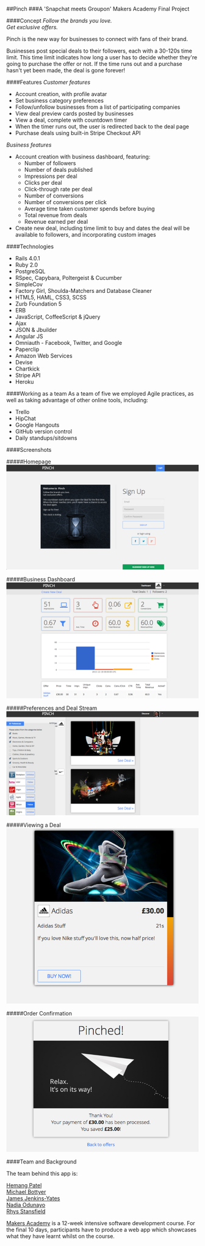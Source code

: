 ##Pinch
###A 'Snapchat meets Groupon' Makers Academy Final Project

####Concept
*Follow the brands you love.*<br>
*Get exclusive offers.*

Pinch is the new way for businesses to connect with fans of their brand.

Businesses post special deals to their followers, each with a 30-120s time limit. This time limit indicates how long a user has to decide whether they're going to purchase the offer or not. If the time runs out and a purchase hasn't yet been made, the deal is gone forever!

####Features
*Customer features* <br>

* Account creation, with profile avatar
* Set business category preferences
* Follow/unfollow businesses from a list of participating companies
* View deal preview cards posted by businesses
* View a deal, complete with countdown timer
* When the timer runs out, the user is redirected back to the deal page
* Purchase deals using built-in Stripe Checkout API


*Business features*<br>

* Account creation with business dashboard, featuring:
   * Number of followers
   * Number of deals published
   * Impressions per deal
   * Clicks per deal
   * Click-through rate per deal
   * Number of conversions
   * Number of conversions per click
   * Average time taken customer spends before buying
   * Total revenue from deals
   * Revenue earned per deal
* Create new deal, including time limit to buy and dates the deal will be available to followers, and incorporating custom images

####Technologies
* Rails 4.0.1
* Ruby 2.0
* PostgreSQL
* RSpec, Capybara, Poltergeist & Cucumber
* SimpleCov 
* Factory Girl, Shoulda-Matchers and Database Cleaner
* HTML5, HAML, CSS3, SCSS
* Zurb Foundation 5
* ERB
* JavaScript, CoffeeScript & jQuery
* Ajax
* JSON & Jbuilder 
* Angular JS
* Omniauth - Facebook, Twitter, and Google
* Paperclip
* Amazon Web Services
* Devise
* Chartkick
* Stripe API
* Heroku



####Working as a team
As a team of five we employed Agile practices, as well as taking advantage of other online tools, including:

* Trello
* HipChat
* Google Hangouts
* GitHub version control
* Daily standups/sitdowns

####Screenshots

#####Homepage <br>
![alt text](/app/assets/images/pinch_homepage.png)

#####Business Dashboard <br>
![alt text](/app/assets/images/pinch_dashboard.png)

#####Preferences and Deal Stream <br>
![alt text](/app/assets/images/pinch_deal_stream_and_preferences.png)

#####Viewing a Deal <br>
![alt text](/app/assets/images/pinch_viewing_deal.png)

#####Order Confirmation <br>
![alt text](/app/assets/images/pinch_order_confirmation.png)


####Team and Background

The team behind this app is:

[Hemang Patel](https://github.com/HemangPatel1)<br>
[Michael Bottyer](https://github.com/MBottjer)<br>
[James Jenkins-Yates](https://github.com/jamesjenkinsyates)<br>
[Nadia Odunayo](https://github.com/NadiDami)<br>
[Rhys Stansfield](https://github.com/RhysStansfield)<br>

[Makers Academy](http://www.makersacademy.com) is a 12-week intensive software development course. For the final 10 days, participants have to produce a web app which showcases what they have learnt whilst on the course. 